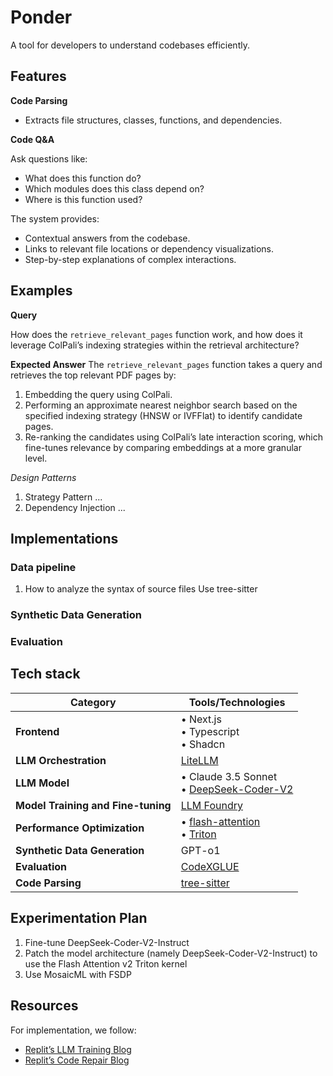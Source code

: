 # Ponder

A tool for developers to understand codebases efficiently.

## Features

**Code Parsing**

-   Extracts file structures, classes, functions, and dependencies.

**Code Q&A**

Ask questions like:

-   What does this function do?
-   Which modules does this class depend on?
-   Where is this function used?

The system provides:

-   Contextual answers from the codebase.
-   Links to relevant file locations or dependency visualizations.
-   Step-by-step explanations of complex interactions.

## Examples

**Query**

How does the `retrieve_relevant_pages` function work, and how does it leverage ColPali’s indexing strategies within the retrieval architecture?

**Expected Answer**
The `retrieve_relevant_pages` function takes a query and retrieves the top relevant PDF pages by:

1. Embedding the query using ColPali.
2. Performing an approximate nearest neighbor search based on the specified indexing strategy (HNSW or IVFFlat) to identify candidate pages.
3. Re-ranking the candidates using ColPali’s late interaction scoring, which fine-tunes relevance by comparing embeddings at a more granular level.

_Design Patterns_

1. Strategy Pattern
   ...
2. Dependency Injection
   ...

## Implementations

### Data pipeline

1. How to analyze the syntax of source files
   Use tree-sitter

### Synthetic Data Generation

### Evaluation

## Tech stack

| **Category**                       | **Tools/Technologies**                                                                                                     |
| ---------------------------------- | -------------------------------------------------------------------------------------------------------------------------- |
| **Frontend**                       | • Next.js <br> • Typescript <br> • Shadcn                                                                                  |
| **LLM Orchestration**              | [LiteLLM](https://github.com/BerriAI/litellm/tree/main)                                                                    |
| **LLM Model**                      | • Claude 3.5 Sonnet <br> • [DeepSeek-Coder-V2](https://huggingface.co/deepseek-ai/DeepSeek-Coder-V2-Instruct)              |
| **Model Training and Fine-tuning** | [LLM Foundry](https://github.com/mosaicml/llm-foundry)                                                                     |
| **Performance Optimization**       | • [flash-attention](https://github.com/Dao-AILab/flash-attention) <br> • [Triton](https://triton-lang.org/main/index.html) |
| **Synthetic Data Generation**      | GPT-o1                                                                                                                     |
| **Evaluation**                     | [CodeXGLUE](https://github.com/microsoft/CodeXGLUE)                                                                        |
| **Code Parsing**                   | [tree-sitter](https://github.com/tree-sitter/tree-sitter?tab=readme-ov-file)                                               |

## Experimentation Plan

1. Fine-tune DeepSeek-Coder-V2-Instruct
2. Patch the model architecture (namely DeepSeek-Coder-V2-Instruct) to use the Flash Attention v2 Triton kernel
3. Use MosaicML with FSDP

## Resources

For implementation, we follow:

-   [Replit’s LLM Training Blog](https://blog.replit.com/llm-training)
-   [Replit’s Code Repair Blog](https://blog.replit.com/code-repair)
